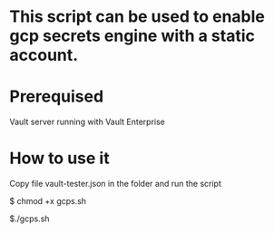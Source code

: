 # This script can be used to enable gcp secrets engine with a static account.

# Prerequised 

Vault server running with Vault Enterprise

# How to use it

Copy file vault-tester.json in the folder and run the script

$ chmod +x gcps.sh

$./gcps.sh